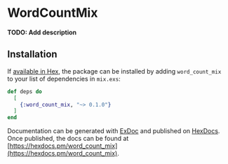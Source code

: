 # WordCountMix

**TODO: Add description**

## Installation

If [available in Hex](https://hex.pm/docs/publish), the package can be installed
by adding `word_count_mix` to your list of dependencies in `mix.exs`:

```elixir
def deps do
  [
    {:word_count_mix, "~> 0.1.0"}
  ]
end
```

Documentation can be generated with [ExDoc](https://github.com/elixir-lang/ex_doc)
and published on [HexDocs](https://hexdocs.pm). Once published, the docs can
be found at [https://hexdocs.pm/word_count_mix](https://hexdocs.pm/word_count_mix).

